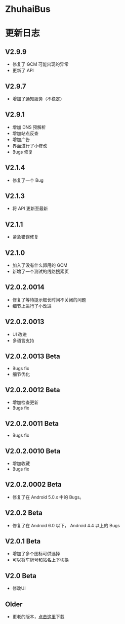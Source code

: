 # ZhuhaiBus

# 更新日志


## V2.9.9

- 修复了 GCM 可能出现的异常
- 更新了 API

## V2.9.7

- 增加了通知服务（不稳定）

## V2.9.1

- 增加 DNS 预解析
- 增加站点反查
- 增加广告
- 界面进行了小修改
- Bugs 修复

## V2.1.4

- 修复了一个 Bug

## V2.1.3

- 将 API 更新至最新

## V2.1.1

- 紧急错误修复

## V2.1.0

- 加入了没有什么卵用的 GCM
- 新增了一个测试的线路搜索页

## V2.0.2.0014

- 修复了等待提示框长时间不关闭的问题
- 细节上进行了小改进

## V2.0.2.0013

- UI 改进
- 多语言支持

## V2.0.2.0013 Beta

- Bugs fix
- 细节优化

## V2.0.2.0012 Beta

- 增加检查更新
- Bugs fix

## V2.0.2.0011 Beta

- Bugs fix

## V2.0.2.0010 Beta

- 增加收藏
- Bugs fix

## V2.0.2.0002 Beta

- 修复了在 Android 5.0.x 中的 Bugs。

## V2.0.2 Beta

- 修复了在 Android 6.0 以下， Android 4.4 以上的 Bugs

## V2.0.1 Beta

- 增加了多个图标可供选择
- 可以将车牌号和站名上下切换

## V2.0 Beta

- 修改UI

## Older

- 更老的版本，[点击这里](https://lab.yhtng.com/ZhuhaiBus/files/zhuhaibus-debug-0.9.1.apk)下载
